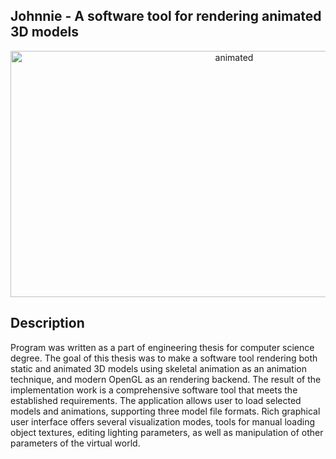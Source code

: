 ## Johnnie - A software tool for rendering animated 3D models

<p align="center">
	<img src="https://s11.gifyu.com/images/S4wOH.gif" width=700 height=394 alt="animated">
</p>  

## Description

Program was written as a part of engineering thesis for computer science degree. The goal of this thesis was to make a software tool rendering both static and animated 3D models using skeletal animation as an animation technique,
and modern OpenGL as an rendering backend. The result of the implementation work is a comprehensive software tool that meets the established requirements. The application allows user to load selected models and animations, 
supporting three model file formats. Rich graphical user interface offers several visualization modes, tools for manual loading object textures, editing lighting parameters, as well as manipulation of other parameters of the virtual world.


